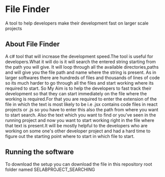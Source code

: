 # File Finder
A tool to help developers make their development fast on larger scale projects

## About File Finder
A c# tool that will increase the development speed.The tool is useful for developers.What it will do is it will search the entered string starting from the path you will give. It will loop through all the available directories,paths and will give you the file path and name where the string is present. As in larger softwares there are hundreds of files and thousands of lines of code so its much harder to go through all the files and start working where its required to start. So My Aim is to help the developers to fast track their development so that they can start immediately on the file where the working is required.For that you are required to enter the extension of the file in which the text is most likely to be i.e .jsx contains code files in react projects or .js so you have to enter this also the path from where you want to start search. Also the text which you want to find or you've seen in the running project and now you want to start working right in the file where that text is present.It will be mostly helpful to the developers who are working on some one's other developer project and had a hard time to figure out the starting point where to start in which file to start.

## Running the software
To download the setup you can download the file in this repository root folder named  SELABPROJECT_SEARCHING 
